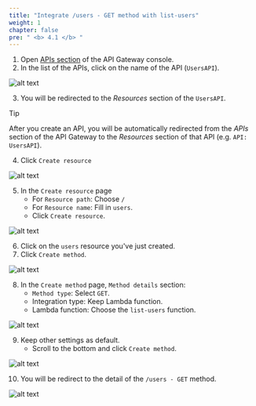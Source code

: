 ```yaml
---
title: "Integrate /users - GET method with list-users"
weight: 1
chapter: false
pre: " <b> 4.1 </b> "
---
```


1. Open [APIs section](https://console.aws.amazon.com/apigateway/main/apis) of the API Gateway console.
2. In the list of the APIs, click on the name of the API (`UsersAPI`).

![alt text](/images/workshop-2/API-Gateway--API-detail.png)

3. You will be redirected to the _Resources_ section of the `UsersAPI`.

> [!TIP]
> After you create an API, you will be automatically redirected from the _APIs_ section of the API Gateway to the _Resources_ section of that API (e.g. `API: UsersAPI`).

4. Click `Create resource`

![alt text](/images/workshop-2/API-Gateway--create-resource.jpg)

5. In the `Create resource` page
   - For `Resource path`: Choose `/`
   - For `Resource name`: Fill in `users`.
   - Click `Create resource`.

![alt text](/images/workshop-2/API-Gateway--users-resource--create-resource-detail.jpg)

6. Click on the `users` resource you've just created.
7. Click `Create method`.

![alt text](/images/workshop-2/API-Gateway--users-GET-method--create-method.jpg)

8. In the `Create method` page, `Method details` section:
   - `Method type`: Select `GET`.
   - Integration type: Keep Lambda function.
   - Lambda function: Choose the `list-users` function.

![alt text](/images/workshop-2/API-Gateway--users-GET-method--create-method-detail.jpg)

9. Keep other settings as default.
   - Scroll to the bottom and click `Create method`.

![alt text](/images/workshop-2/API-Gateway--users-GET-method--create-button.jpg)

10. You will be redirect to the detail of the `/users - GET` method.

![alt text](/images/workshop-2/API-Gateway--users-GET-method.jpg)
